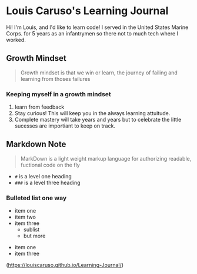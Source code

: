 # Louis Caruso's Learning Journal

Hi! I'm Louis, and I'd like to learn code! I served in the United States Marine Corps. for 5 years as an infantrymen so there not to much tech where I worked. 

## Growth Mindset
> Growth mindset is that we win or learn, the journey of failing and learning from thoses failures  

### Keeping myself in a growth mindset
1. learn from feedback
1. Stay curious! This will keep you in the always learning attuitude.  
1. Complete mastery will take years and years but to celebrate the little sucesses are importiant to keep on track.

## Markdown Note
> MarkDown is a light weight markup language for authorizing readable, fuctional code on the fly
- `#` is a level one heading 
- `###` is a level three heading

### Bulleted list one way
 - item one
 - item two
 - item three
   - sublist
   - but more
+ item one
+ item three

(https://louiscaruso.github.io/Learning-Journal/)

